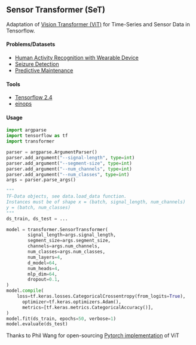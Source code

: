 ## Sensor Transformer (SeT)
Adaptation of <a href="https://arxiv.org/pdf/2010.11929.pdf">Vision Transformer (ViT)</a> for Time-Series and Sensor Data in Tensorflow. 

#### Problems/Datasets
* <a href="https://archive.ics.uci.edu/ml/datasets/heterogeneity+activity+recognition">Human Activity Recognition with Wearable Device</a>
* <a href="https://www.isip.piconepress.com/projects/tuh_eeg/">Seizure Detection</a>
* <a href="https://ti.arc.nasa.gov/tech/dash/groups/pcoe/prognostic-data-repository/">Predictive Maintenance</a>

#### Tools

* <a href="https://www.tensorflow.org/">Tensorflow 2.4</a>
* <a href="https://github.com/arogozhnikov/einops">einops</a>

#### Usage

```python
import argparse
import tensorflow as tf
import transformer

parser = argparse.ArgumentParser()
parser.add_argument("--signal-length", type=int)
parser.add_argument("--segment-size", type=int)
parser.add_argument("--num_channels", type=int)
parser.add_argument("--num_classes", type=int)
args = parser.parse_args()

"""
TF-Data objects, see data.load_data function.
Instances must be of shape x = (batch, signal_length, num_channels)
y = (batch, num_classes)
"""
ds_train, ds_test = ...

model = transformer.SensorTransformer(
        signal_length=args.signal_length,
        segment_size=args.segment_size,
        channels=args.num_channels,
        num_classes=args.num_classes,
        num_layers=4,
        d_model=64,
        num_heads=4,
        mlp_dim=64,
        dropout=0.1,
)
model.compile(
    loss=tf.keras.losses.CategoricalCrossentropy(from_logits=True),
      optimizer=tf.keras.optimizers.Adam(),
      metrics=[tf.keras.metrics.CategoricalAccuracy()],
)
model.fit(ds_train, epochs=50, verbose=1)
model.evaluate(ds_test)
```

Thanks to Phil Wang for open-sourcing <a href="https://github.com/lucidrains/vit-pytorch">Pytorch implementation</a> of ViT




